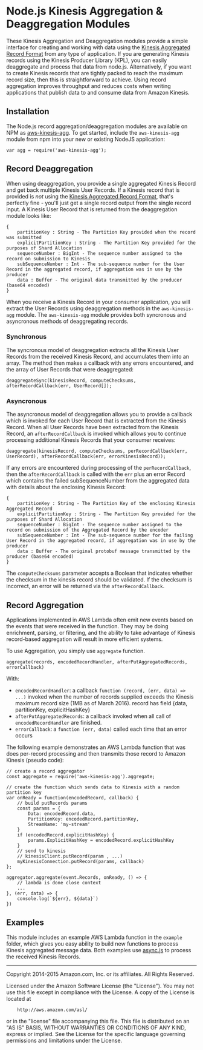 # Node.js Kinesis Aggregation & Deaggregation Modules

These Kinesis Aggregation and Deaggregation modules provide a simple interface for creating and working with data using the [Kinesis Aggregated Record Format](https://github.com/awslabs/amazon-kinesis-producer/blob/master/aggregation-format.md) from any type of application. If you are generating Kinesis records using the Kinesis Producer Library (KPL), you can easily deaggregate and process that data from node.js. Alternatively, if you want to create Kinesis records that are tightly packed to reach the maximum record size, then this is straightforward to achieve. Using record aggregation improves throughput and reduces costs when writing applications that publish data to and consume data from Amazon Kinesis.

## Installation

The Node.js record aggregation/deaggregation modules are available on NPM as [aws-kinesis-agg](https://www.npmjs.com/package/aws-kinesis-agg).  To get started, include the `aws-kinesis-agg` module from npm into your new or existing NodeJS application:

```
var agg = require('aws-kinesis-agg');
```

## Record Deaggregation

When using deaggregation, you provide a single aggregated Kinesis Record and get back multiple Kinesis User Records. If a Kinesis record that is provided is *not* using the [Kinesis Aggregated Record Format](https://github.com/awslabs/amazon-kinesis-producer/blob/master/aggregation-format.md), that's perfectly fine - you'll just get a single record output from the single record input. A Kinesis User Record that is returned from the deaggregation module looks like:

```
{
	partitionKey : String - The Partition Key provided when the record was submitted
	explicitPartitionKey : String - The Partition Key provided for the purposes of Shard Allocation
	sequenceNumber : BigInt - The sequence number assigned to the record on submission to Kinesis
	subSequenceNumber : Int - The sub-sequence number for the User Record in the aggregated record, if aggregation was in use by the producer
	data : Buffer - The original data transmitted by the producer (base64 encoded)
}
```

When you receive a Kinesis Record in your consumer application, you will extract the User Records using deaggregation methods in the `aws-kinesis-agg` module.  The `aws-kinesis-agg` module provides both syncronous and asyncronous methods of deaggregating records.

### Synchronous

The syncronous model of deaggregation extracts all the Kinesis User Records from the received Kinesis Record, and accumulates them into an array. The method then makes a callback with any errors encountered, and the array of User Records that were deaggregated:

```
deaggregateSync(kinesisRecord, computeChecksums, afterRecordCallback(err, UserRecord[]);
```

### Asyncronous

The asyncronous model of deaggregation allows you to provide a callback which is invoked for each User Record that is extracted from the Kinesis Record. When all User Records have been extracted from the Kinesis Record, an ```afterRecordCallback``` is invoked which allows you to continue processing additional Kinesis Records that your consumer receives:

```
deaggregate(kinesisRecord, computeChecksums, perRecordCallback(err, UserRecord), afterRecordCallback(err, errorKinesisRecord));
```
If any errors are encountered during processing of the `perRecordCallback`, then the `afterRecordCallback` is called with the `err` plus an error Record which contains the failed subSequenceNumber from the aggregated data with details about the enclosing Kinesis Record:

```
{
	partitionKey : String - The Partition Key of the enclosing Kinesis Aggregated Record
	explicitPartitionKey : String - The Partition Key provided for the purposes of Shard Allocation
	sequenceNumber : BigInt - The sequence number assigned to the record on submission of the Aggregated Record by the encoder
	subSequenceNumber : Int - The sub-sequence number for the failing User Record in the aggregated record, if aggregation was in use by the producer
	data : Buffer - The original protobuf message transmitted by the producer (base64 encoded)
}
```

The `computeChecksums` parameter accepts a Boolean that indicates whether the checksum in the kinesis record should be validated. If the checksum is incorrect, an error will be returned via the `afterRecordCallback`.


## Record Aggregation

Applications implemented in AWS Lambda often emit new events based on the events that were received in the function. They may be doing enrichment, parsing, or filtering, and the ability to take advantage of Kinesis record-based aggregation will result in more efficient systems.

To use Aggregation, you simply use `aggregate` function.

```
aggregate(records, encodedRecordHandler, afterPutAggregatedRecords, errorCallback)

```

With:
 - `encodedRecordHandler`: a callback `function (record, (err, data) => ...)` invoked when the number of records supplied exceeds the Kinesis maximum record size (1MB as of March 2016). record has field {data, partitionKey, explicitHashKey}
 - `afterPutAggregatedRecords`: a callback invoked when all call of `encodedRecordHandler` are finished.
 - `errorCallback`: a `function (err, data)` called each time that an error occurs


The following example demonstrates an AWS Lambda function that was does per-record processing and then transmits those record to Amazon Kinesis (pseudo code):

```
// create a record aggregator
const aggregate = require('aws-kinesis-agg').aggregate;

// create the function which sends data to Kinesis with a random partition key
var onReady = function(encodedRecord, callback) {
	// build putRecords params
	const params = {
		Data: encodedRecord.data,
		PartitionKey: encodedRecord.partitionKey,
		StreamName: 'my-stream'
	}
	if (encodedRecord.explicitHashKey) {
		params.ExplicitHashKey = encodedRecord.explicitHashKey
	}
	// send to kinesis
	// kinesisClient.putRecord(param , ...)
  	myKinesisConnection.putRecord(params, callback)
};

aggregator.aggregate(event.Records, onReady, () => { 
	// lambda is done close context
	...
}, (err, data) => {
    console.log(`${err}, ${data}`) 
})

```



## Examples

This module includes an example AWS Lambda function in the `example` folder, which gives you easy ability to build new functions to process Kinesis aggregated message data. Both examples use [async.js](async.js) to process the received Kinesis Records.


----

Copyright 2014-2015 Amazon.com, Inc. or its affiliates. All Rights Reserved.

Licensed under the Amazon Software License (the "License"). You may not use this file except in compliance with the License. A copy of the License is located at

        http://aws.amazon.com/asl/

or in the "license" file accompanying this file. This file is distributed on an "AS IS" BASIS, WITHOUT WARRANTIES OR CONDITIONS OF ANY KIND, express or implied. See the License for the specific language governing permissions and limitations under the License.
